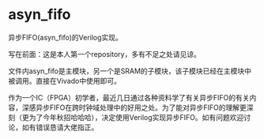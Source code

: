 # asyn_fifo
异步FIFO(asyn_fifo)的Verilog实现。

写在前面：这是本人第一个repository，多有不足之处请见谅。

文件内asyn_fifo是主模块，另一个是SRAM的子模块，该子模块已经在主模块中被调用。直接在Vivado中使用即可。

作为一个IC（FPGA）初学者，最近几日通过各种资料学了有关异步FIFO的有关内容，深感异步FIFO在跨时钟域处理中的好用之处。为了能对异步FIFO的理解更深刻（更为了今年秋招哈哈哈），决定使用Verilog实现异步FIFO。如有问题欢迎讨论，如有错误恳请大佬指正。
